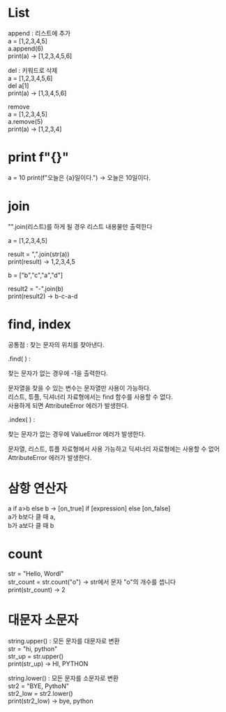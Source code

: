 # List
append : 리스트에 추가  
a = [1,2,3,4,5]  
a.append(6)  
print(a) -> [1,2,3,4,5,6]

del : 키워드로 삭제  
a = [1,2,3,4,5,6]  
del a[1]  
print(a) -> [1,3,4,5,6]

remove  
a = [1,2,3,4,5]  
a.remove(5)  
print(a) -> [1,2,3,4]

# print f"{}"
a = 10
print(f"오늘은 {a}일이다.") -> 오늘은 10일이다.

# join
"".join(리스트)를 하게 될 경우 리스트 내용물만 출력한다  

a = [1,2,3,4,5]  

result = ",".join(str(a))  
print(result) -> 1,2,3,4,5

b = ["b","c","a","d"]  

result2 = "-".join(b)  
print(result2) -> b-c-a-d

# find, index
공통점 : 찾는 문자의 위치를 찾아낸다.

.find( ) :

찾는 문자가 없는 경우에 -1을 출력한다.

문자열을 찾을 수 있는 변수는 문자열만 사용이 가능하다.  
리스트, 튜플, 딕셔너리 자료형에서는 find 함수를 사용할 수 없다.   
사용하게 되면 AttributeError 에러가 발생한다.

.index( ) : 

찾는 문자가 없는 경우에 ValueError 에러가 발생한다.

문자열, 리스트, 튜플 자료형에서 사용 가능하고 딕셔너리 자료형에는 사용할 수 없어 AttributeError 에러가 발생한다.

# 삼항 연산자
a if a>b else b -> [on_true] if [expression] else [on_false]  
a가 b보다 클 때 a,  
b가 a보다 클 때 b

# count
str = "Hello, Wordl"  
str_count = str.count("o") -> str에서 문자 "o"의 개수를 셉니다  
print(str_count) -> 2

# 대문자 소문자

string.upper() : 모든 문자를 대문자로 변환  
str = "hi, python"  
str_up = str.upper()  
print(str_up) -> HI, PYTHON

string.lower() : 모든 문자를 소문자로 변환  
str2 = "BYE, PythoN"  
str2_low = str2.lower()  
print(str2_low) -> bye, python
